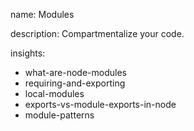 name: Modules

description: Compartmentalize your code. 

insights:
  - what-are-node-modules
  - requiring-and-exporting
  - local-modules
  - exports-vs-module-exports-in-node
  - module-patterns
 
